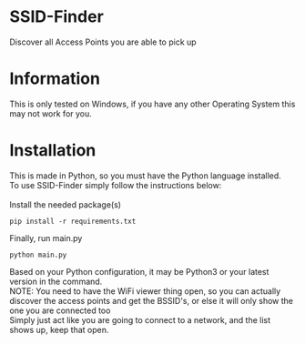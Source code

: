 # SSID-Finder
Discover all Access Points you are able to pick up<br />
# Information
This is only tested on Windows, if you have any other Operating System this may not work for you.<br />
# Installation
This is made in Python, so you must have the Python language installed.<br />
To use SSID-Finder simply follow the instructions below:<br />
<br />
Install the needed package(s)
```
pip install -r requirements.txt
```
Finally, run main.py
```
python main.py
```
Based on your Python configuration, it may be Python3 or your latest version in the command.<br />
NOTE: You need to have the WiFi viewer thing open, so you can actually discover the access points and get the BSSID's, or else it will only show the one you are connected too<br />
Simply just act like you are going to connect to a network, and the list shows up, keep that open.
